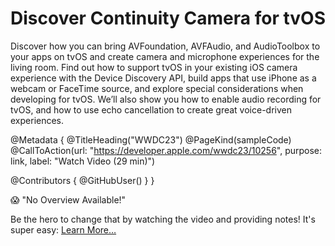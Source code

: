 # Discover Continuity Camera for tvOS

Discover how you can bring AVFoundation, AVFAudio, and AudioToolbox to your apps on tvOS and create camera and microphone experiences for the living room. Find out how to support tvOS in your existing iOS camera experience with the Device Discovery API, build apps that use iPhone as a webcam or FaceTime source, and explore special considerations when developing for tvOS. We’ll also show you how to enable audio recording for tvOS, and how to use echo cancellation to create great voice-driven experiences.

@Metadata {
   @TitleHeading("WWDC23")
   @PageKind(sampleCode)
   @CallToAction(url: "https://developer.apple.com/wwdc23/10256", purpose: link, label: "Watch Video (29 min)")

   @Contributors {
      @GitHubUser(<replace this with your GitHub handle>)
   }
}

😱 "No Overview Available!"

Be the hero to change that by watching the video and providing notes! It's super easy:
 [Learn More…](https://wwdcnotes.github.io/WWDCNotes/documentation/wwdcnotes/contributing)
